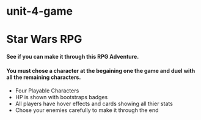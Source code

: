 # unit-4-game


# Star Wars RPG


#### See if you can make it through this RPG Adventure.
#### You must chose a character at the begaining one the game and duel with all the remaining characters.

* Four Playable Characters
* HP is shown with bootstraps badges
* All players have hover effects and cards showing all thier stats 
* Chose your enemies carefully to make it through the end
